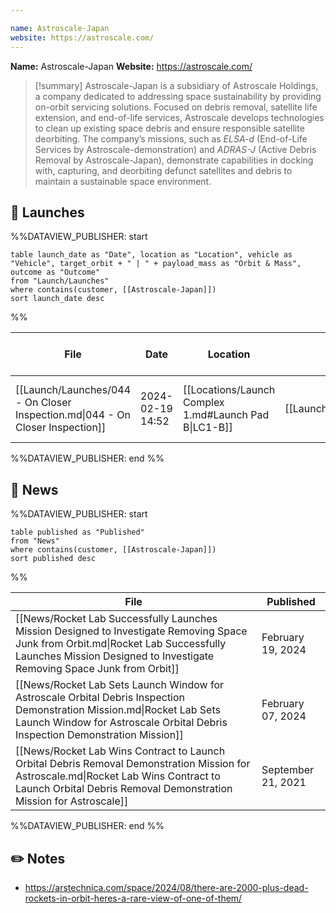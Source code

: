 ```yaml
---

name: Astroscale-Japan
website: https://astroscale.com/
---
```


**Name:** Astroscale-Japan
**Website:** https://astroscale.com/

>[!summary]
Astroscale-Japan is a subsidiary of Astroscale Holdings, a company dedicated to addressing space sustainability by providing on-orbit servicing solutions. Focused on debris removal, satellite life extension, and end-of-life services, Astroscale develops technologies to clean up existing space debris and ensure responsible satellite deorbiting. The company’s missions, such as *ELSA-d* (End-of-Life Services by Astroscale-demonstration) and *ADRAS-J* (Active Debris Removal by Astroscale-Japan), demonstrate capabilities in docking with, capturing, and deorbiting defunct satellites and debris to maintain a sustainable space environment.

## 🚀 Launches

%%DATAVIEW_PUBLISHER: start
```
table launch_date as "Date", location as "Location", vehicle as "Vehicle", target_orbit + " | " + payload_mass as "Orbit & Mass", outcome as "Outcome"
from "Launch/Launches"
where contains(customer, [[Astroscale-Japan]])
sort launch_date desc
```
%%

| File                                                                          | Date             | Location                                              | Vehicle                          | Orbit & Mass            | Outcome   |
| ----------------------------------------------------------------------------- | ---------------- | ----------------------------------------------------- | -------------------------------- | ----------------------- | --------- |
| [[Launch/Launches/044 - On Closer Inspection.md\|044 - On Closer Inspection]] | 2024-02-19 14:52 | [[Locations/Launch Complex 1.md#Launch Pad B\|LC1-B]] | [[Launch/Electron.md\|Electron]] | 600 km \| 98° \| 150 kg | ✅ Success |

%%DATAVIEW_PUBLISHER: end %%


## 📰 News
%%DATAVIEW_PUBLISHER: start
```
table published as "Published"
from "News"
where contains(customer, [[Astroscale-Japan]])
sort published desc
```
%%

| File                                                                                                                                                                                                         | Published          |
| ------------------------------------------------------------------------------------------------------------------------------------------------------------------------------------------------------------ | ------------------ |
| [[News/Rocket Lab Successfully Launches Mission Designed to Investigate Removing Space Junk from Orbit.md\|Rocket Lab Successfully Launches Mission Designed to Investigate Removing Space Junk from Orbit]] | February 19, 2024  |
| [[News/Rocket Lab Sets Launch Window for Astroscale Orbital Debris Inspection Demonstration Mission.md\|Rocket Lab Sets Launch Window for Astroscale Orbital Debris Inspection Demonstration Mission]]       | February 07, 2024  |
| [[News/Rocket Lab Wins Contract to Launch Orbital Debris Removal Demonstration Mission for Astroscale.md\|Rocket Lab Wins Contract to Launch Orbital Debris Removal Demonstration Mission for Astroscale]]   | September 21, 2021 |

%%DATAVIEW_PUBLISHER: end %%

## ✏️ Notes

-  https://arstechnica.com/space/2024/08/there-are-2000-plus-dead-rockets-in-orbit-heres-a-rare-view-of-one-of-them/